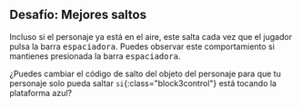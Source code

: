 ## Desafío: Mejores saltos

Incluso si el personaje ya está en el aire, este salta cada vez que el jugador pulsa la barra <kbd>espaciadora</kbd>. Puedes observar este comportamiento si mantienes presionada la barra <kbd>espaciadora</kbd>.

¿Puedes cambiar el código de salto del objeto del personaje para que tu personaje solo pueda saltar `si`{:class="block3control"} está tocando la plataforma azul?